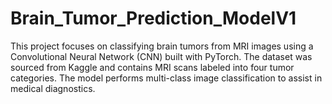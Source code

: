 # Brain_Tumor_Prediction_ModelV1
This project focuses on classifying brain tumors from MRI images using a Convolutional Neural Network (CNN) built with PyTorch. The dataset was sourced from Kaggle and contains MRI scans labeled into four tumor categories. The model performs multi-class image classification to assist in medical diagnostics.
